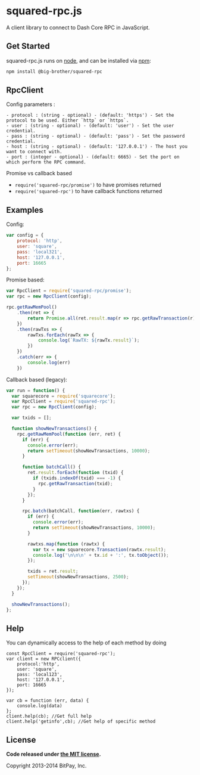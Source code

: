 squared-rpc.js
===============

A client library to connect to Dash Core RPC in JavaScript.

## Get Started

squared-rpc.js runs on [node](http://nodejs.org/), and can be installed via [npm](https://npmjs.org/):

```bash
npm install @big-brother/squared-rpc
```

## RpcClient

Config parameters : 

	- protocol : (string - optional) - (default: 'https') - Set the protocol to be used. Either `http` or `https`.
	- user : (string - optional) - (default: 'user') - Set the user credential.
	- pass : (string - optional) - (default: 'pass') - Set the password credential.
	- host : (string - optional) - (default: '127.0.0.1') - The host you want to connect with.
	- port : (integer - optional) - (default: 6665) - Set the port on which perform the RPC command.

Promise vs callback based

  - `require('squared-rpc/promise')` to have promises returned
  - `require('squared-rpc')` to have callback functions returned
	
## Examples

Config:
```javascript
var config = {
    protocol: 'http',
    user: 'square',
    pass: 'local321',
    host: '127.0.0.1',
    port: 16665
};
```

Promise based:
```javascript
var RpcClient = require('squared-rpc/promise');
var rpc = new RpcClient(config);

rpc.getRawMemPool()
    .then(ret => {
        return Promise.all(ret.result.map(r => rpc.getRawTransaction(r)))
    })
    .then(rawTxs => {
        rawTxs.forEach(rawTx => {
            console.log(`RawTX: ${rawTx.result}`);
        })
    })
    .catch(err => {
        console.log(err)
    })

```

Callback based (legacy):
```javascript
var run = function() {
  var squarecore = require('squarecore');
  var RpcClient = require('squared-rpc');
  var rpc = new RpcClient(config);

  var txids = [];

  function showNewTransactions() {
    rpc.getRawMemPool(function (err, ret) {
      if (err) {
        console.error(err);
        return setTimeout(showNewTransactions, 10000);
      }

      function batchCall() {
        ret.result.forEach(function (txid) {
          if (txids.indexOf(txid) === -1) {
            rpc.getRawTransaction(txid);
          }
        });
      }

      rpc.batch(batchCall, function(err, rawtxs) {
        if (err) {
          console.error(err);
          return setTimeout(showNewTransactions, 10000);
        }

        rawtxs.map(function (rawtx) {
          var tx = new squarecore.Transaction(rawtx.result);
          console.log('\n\n\n' + tx.id + ':', tx.toObject());
        });

        txids = ret.result;
        setTimeout(showNewTransactions, 2500);
      });
    });
  }

  showNewTransactions();
};
```

## Help 

You can dynamically access to the help of each method by doing
```
const RpcClient = require('squared-rpc');
var client = new RPCclient({
    protocol:'http',
    user: 'square',
    pass: 'local123', 
    host: '127.0.0.1', 
    port: 16665
});

var cb = function (err, data) {
    console.log(data)
};
client.help(cb); //Get full help
client.help('getinfo',cb); //Get help of specific method
```
## License

**Code released under [the MIT license](https://github.com/bitpay/squarecore/blob/master/LICENSE).**

Copyright 2013-2014 BitPay, Inc.
